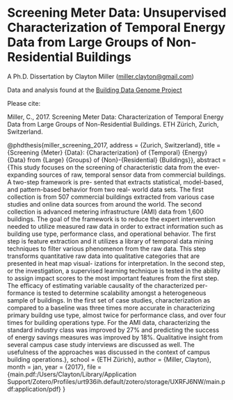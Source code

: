 # Screening Meter Data: Unsupervised Characterization of Temporal Energy Data from Large Groups of Non-Residential Buildings

A Ph.D. Dissertation by Clayton Miller (miller.clayton@gmail.com)

Data and analysis found at the [Building Data Genome Project](https://github.com/architecture-building-systems/the-building-data-genome)

Please cite:

Miller, C., 2017. Screening Meter Data: Characterization of Temporal Energy Data from Large Groups of Non-Residential Buildings. ETH Zürich, Zurich, Switzerland.


@phdthesis{miller_screening_2017,
	address = {Zurich, Switzerland},
	title = {Screening {Meter} {Data}: {Characterization} of {Temporal} {Energy} {Data} from {Large} {Groups} of {Non}-{Residential} {Buildings}},
	abstract = {This study focuses on the screening of characteristic data from the ever-expanding sources of raw, temporal sensor data from commercial buildings. A two-step framework is pre- sented that extracts statistical, model-based, and pattern-based behavior from two real- world data sets. The first collection is from 507 commercial buildings extracted from various case studies and online data sources from around the world. The second collection is advanced metering infrastructure (AMI) data from 1,600 buildings. The goal of the framework is to reduce the expert intervention needed to utilize measured raw data in order to extract information such as building use type, performance class, and operational behavior. The first step is feature extraction and it utilizes a library of temporal data mining techniques to filter various phenomenon from the raw data. This step transforms quantitative raw data into qualitative categories that are presented in heat map visual- izations for interpretation. In the second step, or the investigation, a supervised learning technique is tested in the ability to assign impact scores to the most important features from the first step. The efficacy of estimating variable causality of the characterized per- formance is tested to determine scalability amongst a heterogeneous sample of buildings. In the first set of case studies, characterization as compared to a baseline was three times more accurate in characterizing primary buildng use type, almost twice for performance class, and over four times for building operations type. For the AMI data, characterizing the standard industry class was improved by 27\% and predicting the success of energy savings measures was improved by 18\%. Qualitative insight from several campus case study interviews are discussed as well. The usefulness of the approaches was discussed in the context of campus building operations.},
	school = {ETH Zürich},
	author = {Miller, Clayton},
	month = jan,
	year = {2017},
	file = {main.pdf:/Users/Clayton/Library/Application Support/Zotero/Profiles/urt936ih.default/zotero/storage/UXRFJ6NW/main.pdf:application/pdf}
}
